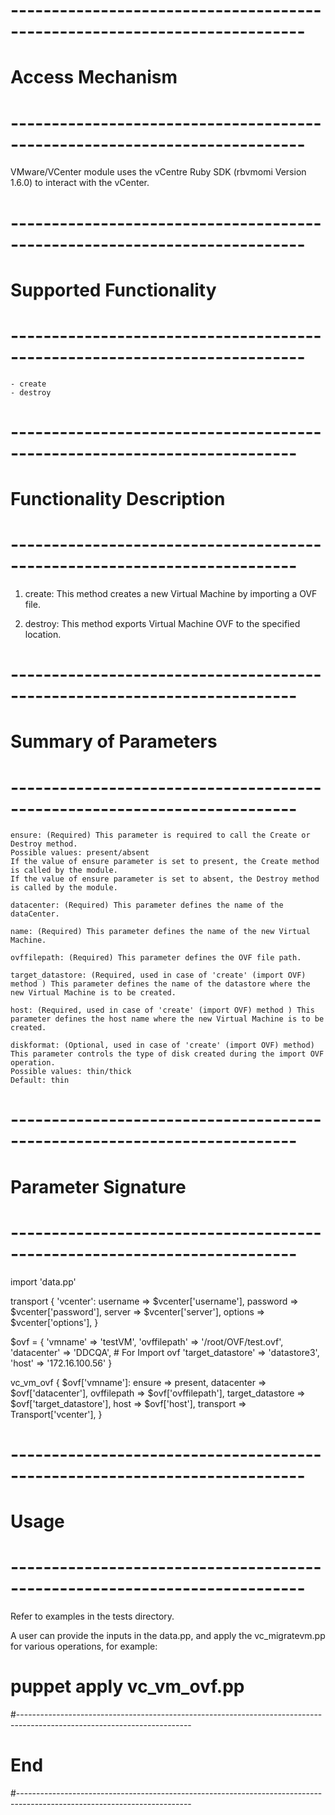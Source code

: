 
# --------------------------------------------------------------------------
# Access Mechanism 
# --------------------------------------------------------------------------

VMware/VCenter module uses the vCentre Ruby SDK (rbvmomi Version 1.6.0) to interact with the vCenter.

# --------------------------------------------------------------------------
#  Supported Functionality
# --------------------------------------------------------------------------

	- create
	- destroy

# -------------------------------------------------------------------------
# Functionality Description
# -------------------------------------------------------------------------


  1. create: This method creates a new Virtual Machine by importing a OVF file.
   

  2. destroy: This method exports Virtual Machine OVF to the specified location.


# -------------------------------------------------------------------------
# Summary of Parameters
# -------------------------------------------------------------------------
    
    ensure: (Required) This parameter is required to call the Create or Destroy method.
    Possible values: present/absent
    If the value of ensure parameter is set to present, the Create method is called by the module.
    If the value of ensure parameter is set to absent, the Destroy method is called by the module.

    datacenter: (Required) This parameter defines the name of the dataCenter.

    name: (Required) This parameter defines the name of the new Virtual Machine.

    ovffilepath: (Required) This parameter defines the OVF file path.

    target_datastore: (Required, used in case of 'create' (import OVF) method ) This parameter defines the name of the datastore where the new Virtual Machine is to be created.

    host: (Required, used in case of 'create' (import OVF) method ) This parameter defines the host name where the new Virtual Machine is to be created. 

    diskformat: (Optional, used in case of 'create' (import OVF) method) This parameter controls the type of disk created during the import OVF operation.
    Possible values: thin/thick
    Default: thin



# -------------------------------------------------------------------------
# Parameter Signature 
# -------------------------------------------------------------------------

import 'data.pp'

transport { 'vcenter':
  username => $vcenter['username'],
  password => $vcenter['password'],
  server   => $vcenter['server'],
  options  => $vcenter['options'],
}


$ovf = {
    'vmname'                    => 'testVM',
    'ovffilepath'               => '/root/OVF/test.ovf',
    'datacenter'                => 'DDCQA',
    # For Import ovf
    'target_datastore'          => 'datastore3',
    'host'                      => '172.16.100.56' 
}


vc_vm_ovf { $ovf['vmname']:
  ensure                    => present,
  datacenter                => $ovf['datacenter'],
  ovffilepath               => $ovf['ovffilepath'],
  target_datastore          => $ovf['target_datastore'],
  host                      => $ovf['host'],
  transport                 => Transport['vcenter'],
}

# --------------------------------------------------------------------------
# Usage
# --------------------------------------------------------------------------
  Refer to examples in the tests directory.
   
   A user can provide the inputs in the data.pp, and apply the vc_migratevm.pp for various operations, for example: 
   # puppet apply vc_vm_ovf.pp

#-------------------------------------------------------------------------------------------------------------------------
# End
#-------------------------------------------------------------------------------------------------------------------------	
